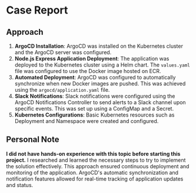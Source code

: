 # Case Report

## Approach
1. **ArgoCD Installation**: ArgoCD was installed on the Kubernetes cluster and the ArgoCD server was configured.
2. **Node.js Express Application Deployment**: The application was deployed to the Kubernetes cluster using a Helm chart. The `values.yaml` file was configured to use the Docker image hosted on ECR.
3. **Automated Deployment**: ArgoCD was configured to automatically synchronize when new Docker images are pushed. This was achieved using the `argocd/application.yaml` file.
4. **Slack Notifications**: Slack notifications were configured using the ArgoCD Notifications Controller to send alerts to a Slack channel upon specific events. This was set up using a ConfigMap and a Secret.
5. **Kubernetes Configurations**: Basic Kubernetes resources such as Deployment and Namespace were created and configured.

## Personal Note
**I did not have hands-on experience with this topic before starting this project.** I researched and learned the necessary steps to try to implement the solution effectively. This approach ensured continuous deployment and monitoring of the application. ArgoCD's automatic synchronization and notification features allowed for real-time tracking of application updates and status.
